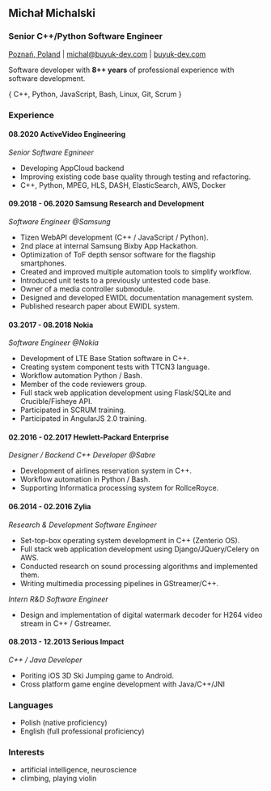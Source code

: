## Michał Michalski

### Senior C++/Python Software Engineer

[Poznań, Poland][1] | [michal@buyuk-dev.com][2] | [buyuk-dev.com][3]

Software developer with **8++ years** of professional experience with software development.

{ C++, Python, JavaScript, Bash, Linux, Git, Scrum }

### Experience

#### 08.2020 ActiveVideo Engineering

*Senior Software Egnineer*

+ Developing AppCloud backend
+ Improving existing code base quality through testing and refactoring.
+ C++, Python, MPEG, HLS, DASH, ElasticSearch, AWS, Docker

#### 09.2018 - 06.2020 Samsung Research and Development

*Software Engineer @Samsung*

+ Tizen WebAPI development (C++ / JavaScript / Python).
+ 2nd place at internal Samsung Bixby App Hackathon.
+ Optimization of ToF depth sensor software for the flagship smartphones.
+ Created and improved multiple automation tools to simplify workflow.
+ Introduced unit tests to a previously untested code base.
+ Owner of a media controller submodule.
+ Designed and developed EWIDL documentation management system.
+ Published research paper about EWIDL system.

#### 03.2017 - 08.2018 Nokia

*Software Engineer @Nokia*

+ Development of LTE Base Station software in C++.
+ Creating system component tests with TTCN3 language.
+ Workflow automation Python / Bash.
+ Member of the code reviewers group.
+ Full stack web application development using Flask/SQLite and Crucible/Fisheye API.
+ Participated in SCRUM training.
+ Participated in AngularJS 2.0 training.

#### 02.2016 - 02.2017 Hewlett-Packard Enterprise

*Designer / Backend C++ Developer @Sabre*

+ Development of airlines reservation system in C++. 
+ Workflow automation in Python / Bash.
+ Supporting Informatica processing system for RollceRoyce.

#### 06.2014 - 02.2016 Zylia

*Research & Development Software Engineer*

+ Set-top-box operating system development in C++ (Zenterio OS). 
+ Full stack web application development using Django/JQuery/Celery on AWS.
+ Conducted research on sound processing algorithms and implemented them.
+ Writing multimedia processing pipelines in GStreamer/C++.

*Intern R&D Software Engineer*

+ Design and implementation of digital watermark decoder for H264 video stream in C++ / Gstreamer.

#### 08.2013 - 12.2013 Serious Impact

*C++ / Java Developer*

+ Poriting iOS 3D Ski Jumping game to Android.
+ Cross platform game engine development with Java/C++/JNI

### Languages

+ Polish (native proficiency)
+ English (full professional proficiency)

### Interests

+ artificial intelligence, neuroscience
+ climbing, playing violin

[1]: https://goo.gl/maps/qAdy1uoFEL4WnwPM6
[2]: mailto:michal@buyuk-dev.com
[3]: https://buyuk-dev.com
